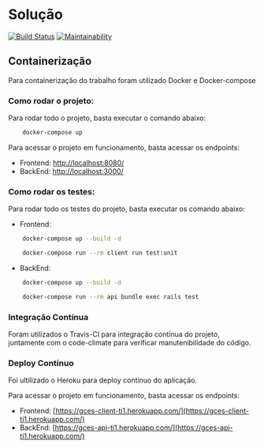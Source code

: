 # Solução

[![Build Status](https://travis-ci.org/VictorRodriguesS0/Trabalho-Individual-2020-1.svg?branch=master)](https://travis-ci.org/VictorRodriguesS0/Trabalho-Individual-2020-1)
[![Maintainability](https://api.codeclimate.com/v1/badges/a7b89fc83e4bdf199f8d/maintainability)](https://codeclimate.com/github/VictorRodriguesS0/Trabalho-Individual-2020-1/maintainability)

## Containerização

Para containerização do trabalho foram utilizado Docker e Docker-compose

### Como rodar o projeto:

Para rodar todo o projeto, basta executar o comando abaixo:

```bash
    docker-compose up
```

Para acessar o projeto em funcionamento, basta acessar os endpoints:

- Frontend: [http://localhost:8080/](http://localhost:8080/)
- BackEnd: [http://localhost:3000/](http://localhost:3000/)

### Como rodar os testes:

Para rodar todo os testes do projeto, basta executar os comando abaixo:

- Frontend:
```bash
    docker-compose up --build -d

    docker-compose run --rm client run test:unit
```

- BackEnd:
```bash
    docker-compose up --build -d

    docker-compose run --rm api bundle exec rails test
```

### Integração Contínua

Foram utilizados o Travis-CI para integração contínua do projeto, juntamente com o code-climate para verificar manutenibilidade do código.

### Deploy Contínuo

Foi ultilizado o Heroku para deploy contínuo do aplicação.

Para acessar o projeto em funcionamento, basta acessar os endpoints:

- Frontend: [https://gces-client-ti1.herokuapp.com/](https://gces-client-ti1.herokuapp.com/)
- BackEnd: [https://gces-api-ti1.herokuapp.com/](https://gces-api-ti1.herokuapp.com/)
